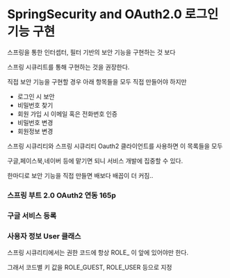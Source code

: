 # SpringSecurity and OAuth2.0 로그인 기능 구현
스프링을 통한 인터셉터, 필터 기반의 보안 기능을 구현하는 것 보다 

스프링 시큐리트를 통해 구현하는 것을 권장한다. 

직접 보안 기능을 구현할 경우 아래 항목들을 모두 직접 만들어야 하지만

* 로그인 시 보안
* 비밀번호 찾기
* 회원 가입 시 이메일 혹은 전화번호 인증
* 비밀번호 변경
* 회원정보 변경

스프링 시큐리티와 스프링 시큐리티 Oauth2 클라이언트를 사용하면 이 목록들을 모두 

구글,페이스북,네이버 등에 맡기면 되니 서비스 개발에 집중할 수 있다.

한마디로 보안 기능을 직접 만들면 배보다 배꼽이 더 커짐..

### 스프링 부트 2.0 OAuth2 연동 165p

### 구글 서비스 등록


### 사용자 정보 User 클래스
스프링 시큐리티에서는 권한 코드에 항상 ROLE_ 이 앞에 있어야만 한다.

그래서 코드별 키 값을 ROLE_GUEST, ROLE_USER 등으로 지정

